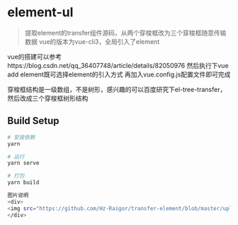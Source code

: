 # element-ul

> 提取element的transfer组件源码，从两个穿梭框改为三个穿梭框随意传输数据
  vue的版本为vue-cli3，全局引入了element
  
  vue的搭建可以参考https://blog.csdn.net/qq_36407748/article/details/82050976
  然后执行下vue add element既可选择element的引入方式
  再加入vue.config.js配置文件即可完成
  
  穿梭框结构是一级数组，不是树形，感兴趣的可以百度研究下el-tree-transfer，然后改成三个穿梭框树形结构

## Build Setup

``` bash
# 安装依赖
yarn

# 运行
yarn serve

# 打包
yarn build

图片说明
<div>
<img src="https://github.com/Hz-Raigor/transfer-element/blob/master/uploadFiles/transfer.jpg" width="150" height="250"  alt=""/>
</div>
